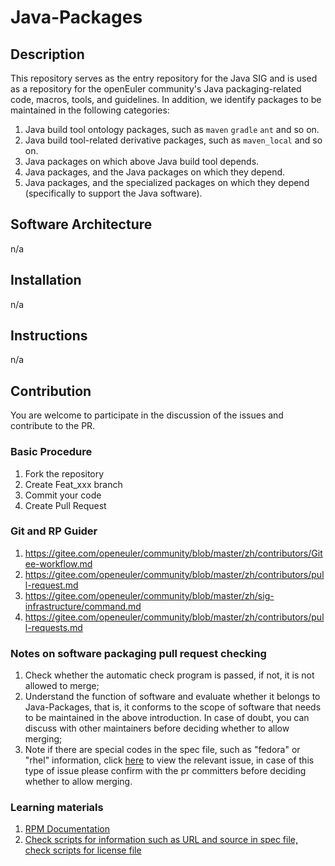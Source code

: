 # Java-Packages

## Description

This repository serves as the entry repository for the Java SIG and is used as a repository for the openEuler community's Java packaging-related code, macros, tools, and guidelines. In addition, we identify packages to be maintained in the following categories:

1. Java build tool ontology packages, such as `maven` `gradle` `ant` and so on.
2. Java build tool-related derivative packages, such as `maven_local` and so on.
3. Java packages on which above Java build tool depends.
4. Java packages, and the Java packages on which they depend.
5. Java packages, and the specialized packages on which they depend (specifically to support the Java software).

## Software Architecture

n/a

## Installation

n/a

## Instructions

n/a

## Contribution

You are welcome to participate in the discussion of the issues and contribute to the PR.

### Basic Procedure

1.  Fork the repository
2.  Create Feat_xxx branch
3.  Commit your code
4.  Create Pull Request

### Git and RP Guider

1. https://gitee.com/openeuler/community/blob/master/zh/contributors/Gitee-workflow.md
2. https://gitee.com/openeuler/community/blob/master/zh/contributors/pull-request.md
3. https://gitee.com/openeuler/community/blob/master/zh/sig-infrastructure/command.md
4. https://gitee.com/openeuler/community/blob/master/zh/contributors/pull-requests.md

### Notes on software packaging pull request checking

1. Check whether the automatic check program is passed, if not, it is not allowed to merge;
2. Understand the function of software and evaluate whether it belongs to Java-Packages, that is, it conforms to the scope of software that needs to be maintained in the above introduction. In case of doubt, you can discuss with other maintainers before deciding whether to allow merging;
3. Note if there are special codes in the spec file, such as "fedora" or "rhel" information, click [here][suspected_spec] to view the relevant issue, in case of this type of issue please confirm with the pr committers before deciding whether to allow merging.

### Learning materials

1. [RPM Documentation][rpm_doc]
2. [Check scripts for information such as URL and source in spec file, check scripts for license file][spec_check_file]

[rpm_doc]: http://rpm.org/documentation
[suspected_spec]: https://gitee.com/openeuler/Java-Packages/issues/I1UL4S?from=project-issue
[spec_check_file]: https://gitee.com/openeuler/Java-Packages/attach_files